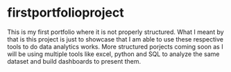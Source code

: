# firstportfolioproject
This is my first portfolio where it is not properly structured.
What I meant by that is this project is just to showcase that I am able to use these respective tools to do data analytics works.
More structured porjects coming soon as I will be using multiple tools like excel, python and SQL to analyze the same dataset and build dashboards to present them.
